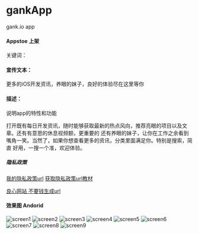 # gankApp
gank.io app

#### Appstoe 上架
关键词：    

#### 宣传文本：
更多的iOS开发资讯，养眼的妹子，良好的体验尽在这里等你

#### 描述：
说明app的特性和功能

打开既有每日开发资讯，随时能够获取最新的热点风向，推荐亮眼的项目以及文章。还有有意思的休息视频额，更重要的
还有养眼的妹子，让你在工作之余看到嘴角一笑。当然了，如果你想查看更多的资讯，分类里面满足你。特别是搜索，简直
好用，一搜一个准，欢迎体验。

##### 隐私政策
[我的隐私政策url](https://www.privacypolicies.com/privacy/view/637bf02e6ebe545edaa952ae50b964b6)
[获取隐私政策url教材](https://medium.com/%E5%BD%BC%E5%BE%97%E6%BD%98%E7%9A%84-swift-ios-app-%E9%96%8B%E7%99%BC%E5%95%8F%E9%A1%8C%E8%A7%A3%E7%AD%94%E9%9B%86/%E7%94%A2%E7%94%9F-app-%E4%B8%8A%E6%9E%B6%E9%9C%80%E8%A6%81%E7%9A%84%E9%9A%B1%E7%A7%81%E6%AC%8A%E6%94%BF%E7%AD%96-url-7bc4746cf75d)

[良心网站 不要钱生成url](https://app.privacypolicies.com/builder/download/retrieve?token=637bf02e6ebe545edaa952ae50b964b6)

#### 效果图 Andorid

![screen1](https://github.com/hewking/gankApp/blob/master/art/screen.png)
![screen2](https://github.com/hewking/gankApp/blob/master/art/screen2.png)
![screen3](https://github.com/hewking/gankApp/blob/master/art/screen3.png)
![screen4](https://github.com/hewking/gankApp/blob/master/art/screen4.png)
![screen5](https://github.com/hewking/gankApp/blob/master/art/screen5.png)
![screen6](https://github.com/hewking/gankApp/blob/master/art/screen6.png)
![screen7](https://github.com/hewking/gankApp/blob/master/art/screen7.png)
![screen8](https://github.com/hewking/gankApp/blob/master/art/screen8.png)
![screen9](https://github.com/hewking/gankApp/blob/master/art/screen9.png)








